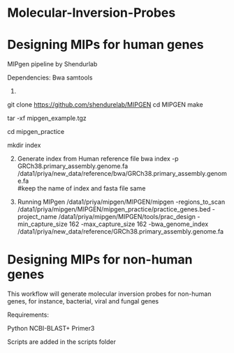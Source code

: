 # Molecular-Inversion-Probes


# Designing MIPs for human genes

MIPgen pipeline by Shendurlab 

Dependencies:
Bwa
samtools


1. 
git clone https://github.com/shendurelab/MIPGEN
cd MIPGEN
make

tar -xf mipgen_example.tgz

cd mipgen_practice

mkdir index

2. Generate index from Human reference file 
bwa index -p GRCh38.primary_assembly.genome.fa  /data1/priya/new_data/reference/bwa/GRCh38.primary_assembly.genome.fa  
#keep the name of index and fasta file same

3. Running MIPgen
/data1/priya/mipgen/MIPGEN/mipgen -regions_to_scan /data1/priya/mipgen/MIPGEN/mipgen_practice/practice_genes.bed -project_name /data1/priya/mipgen/MIPGEN/tools/prac_design -min_capture_size 162 -max_capture_size 162 -bwa_genome_index /data1/priya/new_data/reference/GRCh38.primary_assembly.genome.fa



# Designing MIPs for non-human genes

This workflow will generate molecular inversion probes for non-human genes, for instance, bacterial, viral and fungal genes

Requirements:

Python
NCBI-BLAST+
Primer3 

Scripts are added in the scripts folder

